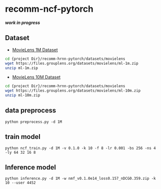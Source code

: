 # recomm-ncf-pytorch

___work in progress___
## Dataset
* [MovieLens 1M Dataset](https://grouplens.org/datasets/movielens/1m/)
```bash
cd {project Dir}/recomm-hrnn-pytorch/datasets/movielens
wget https://files.grouplens.org/datasets/movielens/ml-1m.zip
unzip ml-1m.zip
```

* [MovieLens 10M Dataset](https://grouplens.org/datasets/movielens/10m/)
```bash
cd {project Dir}/recomm-hrnn-pytorch/datasets/movielens
wget https://files.grouplens.org/datasets/movielens/ml-10m.zip
unzip ml-10m.zip
```

## data preprocess
```shell
python preprocess.py -d 1M
```

## train model
```shell
python ncf_train.py -d 1M -v 0.1.0 -k 10 -f 8 -lr 0.001 -bs 256 -ns 4 -ly 64 32 16 8
```

## Inference model
```shell
python inference.py -d 1M -w nmf_v0.1.0e14_loss0.157_nDCG0.359.zip -k 10 --user 4452
```
